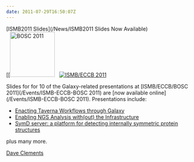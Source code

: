 ```yaml
---
date: 2011-07-29T16:50:07Z
---
```

<div class='newsItemHeader'>[ISMB2011 Slides](/News/ISMB2011 Slides Now Available)</div>

<div class='right'>[[<a href='/Events/ISMB-ECCB-BOSC 2011'><img src='/images/Logos/BOSC_logo.png' alt='BOSC 2011' width="120" /></a>&nbsp;&nbsp;&nbsp;<a href='/Events/ISMB-ECCB-BOSC 2011'><img src='/Events/ISMB2011Logo80.png' alt='ISMB/ECCB 2011' /></a></div>

Slides for for 10 of the Galaxy-related presentations at [ISMB/ECCB/BOSC 2011](/Events/ISMB-ECCB-BOSC 2011) are [now available online](/Events/ISMB-ECCB-BOSC 2011).  Presentations include:

* [Enacting Taverna Workflows through Galaxy](ATTACHMENT_URLDocuments/Presentations/ISMB2011_TavernaInGalaxy.pdf)
* [Enabling NGS Analysis with(out) the Infrastructure](ATTACHMENT_URLDocuments/Presentations/BOSC2011_Cloud.pdf)
* [SymD server: a platform for detecting internally symmetric protein structures](ATTACHMENT_URLDocuments/Posters/ISMB2011_SymD.pdf)
 
plus many more.

[Dave Clements](/src/people/dave-clements/index.md)


